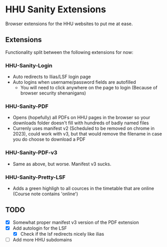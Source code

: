 # HHU Sanity Extensions

Browser extensions for the HHU websites to put me at ease.


## Extensions

Functionality split between the following extensions for now:

### HHU-Sanity-Login

- Auto redirects to Ilias/LSF login page
- Auto logins when username/password fields are autofilled
    - You will need to click anywhere on the page to login (Because of browser security shenanigans)

### HHU-Sanity-PDF

- Opens (hopefully) all PDFs on HHU pages in the browser so your downloads folder doesn't fill with hundreds of badly named files
- Currenly uses manifest v2 (Scheduled to be removed on chrome in 2023), could work with v3, but that would remove the filename in case you do choose to download a PDF

### HHU-Sanity-PDF-v3

- Same as above, but worse. Manifest v3 sucks.

### HHU-Sanity-Pretty-LSF

- Adds a green highligh to all cources in the timetable that are online (Course note contains 'online')

## TODO

- [x] Somewhat proper manifest v3 version of the PDF extension
- [x] Add autologin for the LSF
    - [x] Check if the lsf redirects nicely like ilias
- [ ] Add more HHU subdomains
